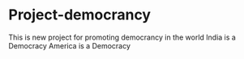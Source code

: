 # Project-democrancy
This is new project for promoting democrancy in the world
India is a Democracy
America is a Democracy